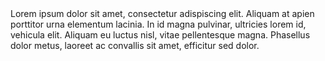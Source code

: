 <!DOCTYPE html>
<html>

<head>
  <meta charset="UTF-8">
  <meta name="viewport" content="width=device-width, initial-scale=1">
  <title>Bax Model</title>
</head>
  <style> 
      .firstbox {
        background-color: cadet blue;
        width: 200px;
        height: 200px; 
        border: 10px solid black;
        padding: 20px;
      }
      . secondbox {
        background-color: gold ;
        width: 200px;
        height: 200px;
        border: 10px solid black;
        border-top: 20px solid black;
        border-bottom: 20px solid black;
        border-left: 10px solid black;
        border-right: 10px solid black;
      }
      . thirdbox {
        background-color: indianred;
        width: 200px;
        height: 200px;
        border: 10px solid black;
        margin-left: 40px;
        }
        p{ 
          margin:0;
        }
   </style>
   </head>
 <body>
      <div class="firstbbox">
        <p>Lorem ipsum dolor sit amet, consectetur adispiscing elit. Aliquam at apien porttitor urna elementum lacinia. In id magna pulvinar, ultricies lorem id, vehicula elit. Aliquam eu luctus nisl, vitae pellentesque magna. Phasellus dolor metus, laoreet ac convallis sit amet, efficitur sed dolor.
        </p>
      </div>
</body>

</html>
